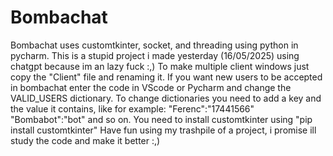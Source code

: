 # Bombachat
Bombachat uses customtkinter, socket, and threading using python in pycharm.
This is a stupid project i made yesterday (16/05/2025) using chatgpt because im an lazy fuck :,)
To make multiple client windows just copy the "Client" file and renaming it.
If you want new users to be accepted in bombachat enter the code in VScode or Pycharm and change the VALID_USERS dictionary.
To change dictionaries you need to add a key and the value it contains, like for example:
"Ferenc":"17441566"
"Bombabot":"bot"
and so on.
You need to install customtkinter using "pip install customtkinter"
Have fun using my trashpile of a project, i promise ill study the code and make it better :,)

